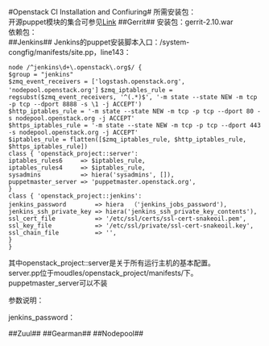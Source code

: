 #Openstack CI Installation and Confiuring#
所需安装包：  
开源puppet模块的集合可参见[Link](http://github.com/example42/puppet-modules.git)
##Gerrit##
安装包：gerrit-2.10.war  
依赖包：  
##Jenkins##
Jenkins的puppet安装脚本入口：/system-congfig/manifests/site.pp，line143：  

`node /^jenkins\d+\.openstack\.org$/ {`  
  `$group = "jenkins"`  
  `$zmq_event_receivers = ['logstash.openstack.org',
                          'nodepool.openstack.org']`
  `$zmq_iptables_rule = regsubst($zmq_event_receivers,
                                '^(.*)$', '-m state --state NEW -m tcp -p tcp --dport 8888 -s \1 -j ACCEPT')`  
  `$http_iptables_rule = '-m state --state NEW -m tcp -p tcp --dport 80 -s nodepool.openstack.org -j ACCEPT'`  
  `$https_iptables_rule = '-m state --state NEW -m tcp -p tcp --dport 443 -s nodepool.openstack.org -j ACCEPT'`  
  `$iptables_rule = flatten([$zmq_iptables_rule, $http_iptables_rule, $https_iptables_rule])`   
  `class { 'openstack_project::server':`  
    `iptables_rules6     => $iptables_rule,`  
    `iptables_rules4     => $iptables_rule,`  
    `sysadmins           => hiera('sysadmins', []),`  
    `puppetmaster_server => 'puppetmaster.openstack.org',`  
  `}`  
  `class { 'openstack_project::jenkins':`  
    `jenkins_password        => hiera  （'jenkins_jobs_password'),`  
    `jenkins_ssh_private_key => hiera('jenkins_ssh_private_key_contents'),`  
    `ssl_cert_file           => '/etc/ssl/certs/ssl-cert-snakeoil.pem',`  
    `ssl_key_file            => '/etc/ssl/private/ssl-cert-snakeoil.key',`  
    `ssl_chain_file          => '',`  
  `}`  
`}`  

其中openstack\_project::server是关于所有运行主机的基本配置。  
server.pp位于moudles/openstack\_project/manifests/下。
puppetmaster\_server可以不装

参数说明：  

jenkins_password：

##Zuul##
##Gearman##
##Nodepool##